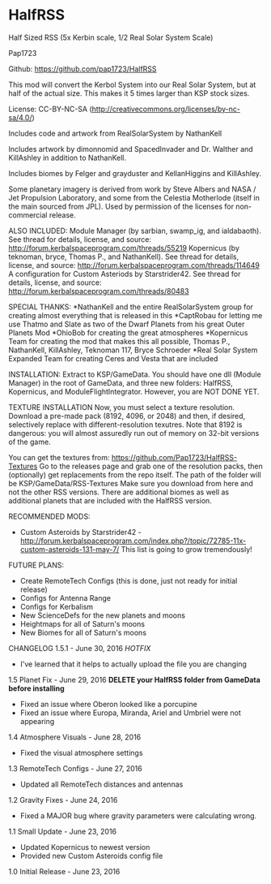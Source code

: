 # HalfRSS
Half Sized RSS (5x Kerbin scale, 1/2 Real Solar System Scale)

Pap1723

Github: https://github.com/pap1723/HalfRSS

This mod will convert the Kerbol System into our Real Solar System, but at half of the actual size. This makes it 5 times larger than KSP stock sizes.

License: CC-BY-NC-SA (http://creativecommons.org/licenses/by-nc-sa/4.0/)


Includes code and artwork from RealSolarSystem by NathanKell

Includes artwork by dimonnomid and SpacedInvader and Dr. Walther and KillAshley in addition to NathanKell.

Includes biomes by Felger and grayduster and KellanHiggins and KillAshley.

Some planetary imagery is derived from work by Steve Albers and NASA / Jet Propulsion Laboratory, and some from the Celestia Motherlode (itself in the main sourced from JPL). Used by permission of the licenses for non-commercial release.

ALSO INCLUDED:
Module Manager (by sarbian, swamp_ig, and ialdabaoth). See thread for details, license, and source: http://forum.kerbalspaceprogram.com/threads/55219
Kopernicus (by teknoman, bryce, Thomas P., and NathanKell). See thread for details, license, and source: http://forum.kerbalspaceprogram.com/threads/114649
A configuration for Custom Asteriods by Starstrider42. See thread for details, license, and source: http://forum.kerbalspaceprogram.com/threads/80483

SPECIAL THANKS:
*NathanKell and the entire RealSolarSystem group for creating almost everything that is released in this
*CaptRobau for letting me use Thatmo and Slate as two of the Dwarf Planets from his great Outer Planets Mod
*OhioBob for creating the great atmospheres
*Kopernicus Team for creating the mod that makes this all possible, Thomas P., NathanKell, KillAshley, Teknoman 117, Bryce Schroeder
*Real Solar System Expanded Team for creating Ceres and Vesta that are included

INSTALLATION:
Extract to KSP/GameData. You should have one dll (Module Manager) in the root of GameData, and three new folders: HalfRSS, Kopernicus, and ModuleFlightIntegrator. However, you are NOT DONE YET.

TEXTURE INSTALLATION
Now, you must select a texture resolution. Download a pre-made pack (8192, 4096, or 2048) and then, if desired, selectively replace with different-resolution texutres. Note that 8192 is dangerous: you will almost assuredly run out of memory on 32-bit versions of the game.

You can get the textures from: https://github.com/Pap1723/HalfRSS-Textures
Go to the releases page and grab one of the resolution packs, then (optionally) get replacements from the repo itself.
The path of the folder will be KSP/GameData/RSS-Textures
Make sure you download from here and not the other RSS versions. There are additional biomes as well as additional planets that are included with the HalfRSS version.

RECOMMENDED MODS:
* Custom Asteroids by Starstrider42 - http://forum.kerbalspaceprogram.com/index.php?/topic/72785-11x-custom-asteroids-131-may-7/
This list is going to grow tremendously!


FUTURE PLANS:
* Create RemoteTech Configs (this is done, just not ready for initial release)
* Configs for Antenna Range
* Configs for Kerbalism
* New ScienceDefs for the new planets and moons
* Heightmaps for all of Saturn's moons
* New Biomes for all of Saturn's moons

CHANGELOG
1.5.1 - June 30, 2016 *HOTFIX*
* I've learned that it helps to actually upload the file you are changing

1.5 Planet Fix - June 29, 2016 **DELETE your HalfRSS folder from GameData before installing**
* Fixed an issue where Oberon looked like a porcupine
* Fixed an issue where Europa, Miranda, Ariel and Umbriel were not appearing

1.4 Atmosphere Visuals - June 28, 2016
* Fixed the visual atmosphere settings

1.3 RemoteTech Configs - June 27, 2016
* Updated all RemoteTech distances and antennas

1.2 Gravity Fixes - June 24, 2016
* Fixed a MAJOR bug where gravity parameters were calculating wrong.

1.1 Small Update - June 23, 2016
* Updated Kopernicus to newest version
* Provided new Custom Asteroids config file

1.0 Initial Release - June 23, 2016